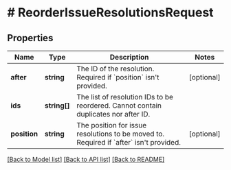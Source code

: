 # # ReorderIssueResolutionsRequest

## Properties

Name | Type | Description | Notes
------------ | ------------- | ------------- | -------------
**after** | **string** | The ID of the resolution. Required if &#x60;position&#x60; isn&#39;t provided. | [optional]
**ids** | **string[]** | The list of resolution IDs to be reordered. Cannot contain duplicates nor after ID. |
**position** | **string** | The position for issue resolutions to be moved to. Required if &#x60;after&#x60; isn&#39;t provided. | [optional]

[[Back to Model list]](../../README.md#models) [[Back to API list]](../../README.md#endpoints) [[Back to README]](../../README.md)
